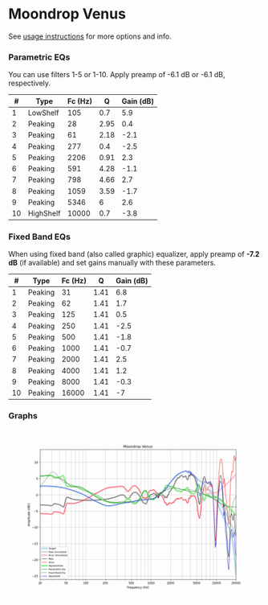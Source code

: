 # Moondrop Venus
See [usage instructions](https://github.com/jaakkopasanen/AutoEq#usage) for more options and info.

### Parametric EQs
You can use filters 1-5 or 1-10. Apply preamp of -6.1 dB or -6.1 dB, respectively.

|   # | Type      |   Fc (Hz) |    Q |   Gain (dB) |
|-----|-----------|-----------|------|-------------|
|   1 | LowShelf  |       105 | 0.7  |         5.9 |
|   2 | Peaking   |        28 | 2.95 |         0.4 |
|   3 | Peaking   |        61 | 2.18 |        -2.1 |
|   4 | Peaking   |       277 | 0.4  |        -2.5 |
|   5 | Peaking   |      2206 | 0.91 |         2.3 |
|   6 | Peaking   |       591 | 4.28 |        -1.1 |
|   7 | Peaking   |       798 | 4.66 |         2.7 |
|   8 | Peaking   |      1059 | 3.59 |        -1.7 |
|   9 | Peaking   |      5346 | 6    |         2.6 |
|  10 | HighShelf |     10000 | 0.7  |        -3.8 |

### Fixed Band EQs
When using fixed band (also called graphic) equalizer, apply preamp of **-7.2 dB** (if available) and set gains manually with these parameters.

|   # | Type    |   Fc (Hz) |    Q |   Gain (dB) |
|-----|---------|-----------|------|-------------|
|   1 | Peaking |        31 | 1.41 |         6.8 |
|   2 | Peaking |        62 | 1.41 |         1.7 |
|   3 | Peaking |       125 | 1.41 |         0.5 |
|   4 | Peaking |       250 | 1.41 |        -2.5 |
|   5 | Peaking |       500 | 1.41 |        -1.8 |
|   6 | Peaking |      1000 | 1.41 |        -0.7 |
|   7 | Peaking |      2000 | 1.41 |         2.5 |
|   8 | Peaking |      4000 | 1.41 |         1.2 |
|   9 | Peaking |      8000 | 1.41 |        -0.3 |
|  10 | Peaking |     16000 | 1.41 |        -7   |

### Graphs
![](./Moondrop%20Venus.png)
